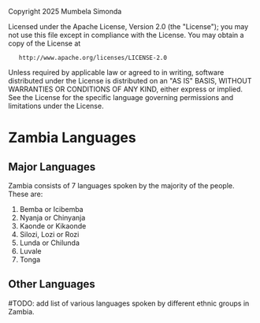 Copyright 2025 Mumbela Simonda

   Licensed under the Apache License, Version 2.0 (the "License");
   you may not use this file except in compliance with the License.
   You may obtain a copy of the License at

       http://www.apache.org/licenses/LICENSE-2.0

   Unless required by applicable law or agreed to in writing, software
   distributed under the License is distributed on an "AS IS" BASIS,
   WITHOUT WARRANTIES OR CONDITIONS OF ANY KIND, either express or implied.
   See the License for the specific language governing permissions and
   limitations under the License.

# Zambia Languages
## Major Languages
Zambia consists of 7 languages spoken by the majority of the people. These are:
1. Bemba or Icibemba
2. Nyanja or Chinyanja
3. Kaonde or Kikaonde
4. Silozi, Lozi or Rozi
5. Lunda or Chilunda
6. Luvale
7. Tonga

## Other Languages
#TODO: add list of various languages spoken by different ethnic groups in Zambia.
